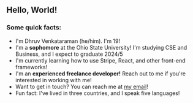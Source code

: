 <!--
**dhruvv/dhruvv** is a ✨ _special_ ✨ repository because its `README.md` (this file) appears on your GitHub profile.

Here are some ideas to get you started:

- 🔭 I’m currently working on ...
- 🌱 I’m currently learning ...
- 👯 I’m looking to collaborate on ...
- 🤔 I’m looking for help with ...
- 💬 Ask me about ...
- 📫 How to reach me: ...
- 😄 Pronouns: ...
- ⚡ Fun fact: ...
-->
## Hello, World!
### Some quick facts: 
- I'm Dhruv Venkataraman (he/him). I'm 19!
- I'm a **sophomore** at the Ohio State University! I'm studying CSE and Business, and I expect to graduate 2024/5
- I'm currently learning how to use Stripe, React, and other front-end frameworks!
- I'm an **experienced freelance developer!** Reach out to me if you're interested in working with me!
- Want to get in touch? You can reach me at [my email](mailto:dhruv@dhruvv.tech)!
- Fun fact: I've lived in three countries, and I speak five languages!
